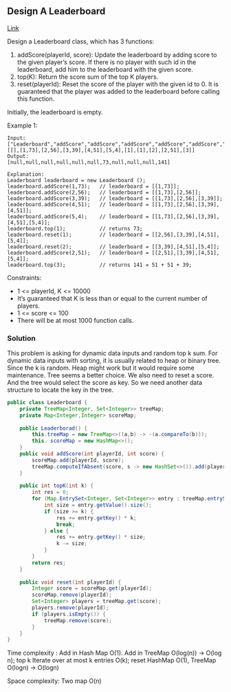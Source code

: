 ## Design A Leaderboard

[Link](https://leetcode.com/problems/design-a-leaderboard/)

Design a Leaderboard class, which has 3 functions:

1. addScore(playerId, score): Update the leaderboard by adding score to the given player’s score. If there is no player with such id in the leaderboard, add him to the leaderboard with the given score.
2. top(K): Return the score sum of the top K players.
3. reset(playerId): Reset the score of the player with the given id to 0. It is guaranteed that the player was added to the leaderboard before calling this function.

Initially, the leaderboard is empty.

Example 1:

```
Input: 
["Leaderboard","addScore","addScore","addScore","addScore","addScore","top","reset","reset","addScore","top"]
[[],[1,73],[2,56],[3,39],[4,51],[5,4],[1],[1],[2],[2,51],[3]]
Output: 
[null,null,null,null,null,null,73,null,null,null,141]

Explanation: 
Leaderboard leaderboard = new Leaderboard ();
leaderboard.addScore(1,73);   // leaderboard = [[1,73]];
leaderboard.addScore(2,56);   // leaderboard = [[1,73],[2,56]];
leaderboard.addScore(3,39);   // leaderboard = [[1,73],[2,56],[3,39]];
leaderboard.addScore(4,51);   // leaderboard = [[1,73],[2,56],[3,39],[4,51]];
leaderboard.addScore(5,4);    // leaderboard = [[1,73],[2,56],[3,39],[4,51],[5,4]];
leaderboard.top(1);           // returns 73;
leaderboard.reset(1);         // leaderboard = [[2,56],[3,39],[4,51],[5,4]];
leaderboard.reset(2);         // leaderboard = [[3,39],[4,51],[5,4]];
leaderboard.addScore(2,51);   // leaderboard = [[2,51],[3,39],[4,51],[5,4]];
leaderboard.top(3);           // returns 141 = 51 + 51 + 39;
```

Constraints:

- 1 <= playerId, K <= 10000
- It’s guaranteed that K is less than or equal to the current number of players.
- 1 <= score <= 100
- There will be at most 1000 function calls.

### Solution

This problem is asking for dynamic data inputs and random top k sum. For dynamic data inputs with sorting, it is usually related to heap or binary tree. Since the k is random. Heap might work but it would require some maintenance. Tree seems a better choice. We also need to reset a score. And the tree would select the score as key. So we need another data structure to locate the key in the tree.

```java
public class Leaderboard {
    private TreeMap<Integer, Set<Integer>> treeMap;
    private Map<Integer,Integer> scoreMap;
    
    public Leaderborad() {
        this.treeMap = new TreeMap<>((a,b) -> -(a.compareTo(b)));
        this. scoreMap = new HashMap<>();
    }
    public void addScore(int playerId, int score) {
        scoreMap.add(playerId, score);
        treeMap.computeIfAbsent(score, s -> new HashSet<>()).add(playerId);
    }
    
    public int topK(int k) {
        int res = 0;
        for (Map.EntrySet<Integer, Set<Integer>> entry : treeMap.entrySet()) {
            int size = entry.getValue().size();
            if (size >= k) {
                res += entry.getKey() * k;
                break;
            } else {
                res += entry.getKey() * size;
                k -= size;
            }
        }
        return res;
    }
    
    public void reset(int playerId) {
        Integer score = scoreMap.get(playerId);
        scoreMap.remove(playerId);
        Set<Integer> players = treeMap.get(score);
        players.remove(playerId);
        if (players.isEmpty()) {
            treeMap.remove(score);
        }
    }
}
```

Time complexity : Add in Hash Map O(1). Add in TreeMap O(log(n)) -> O(log n); top k Iterate over at most k entries O(k); reset HashMap O(1), TreeMap O(logn) -> O(logn)

Space complexity: Two map O(n)